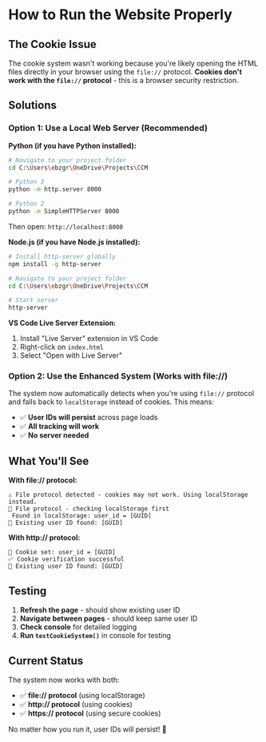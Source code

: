 # How to Run the Website Properly

## The Cookie Issue

The cookie system wasn't working because you're likely opening the HTML files directly in your browser using the `file://` protocol. **Cookies don't work with the `file://` protocol** - this is a browser security restriction.

## Solutions

### Option 1: Use a Local Web Server (Recommended)

**Python (if you have Python installed):**
```bash
# Navigate to your project folder
cd C:\Users\ebzgr\OneDrive\Projects\CCM

# Python 3
python -m http.server 8000

# Python 2
python -m SimpleHTTPServer 8000
```

Then open: `http://localhost:8000`

**Node.js (if you have Node.js installed):**
```bash
# Install http-server globally
npm install -g http-server

# Navigate to your project folder
cd C:\Users\ebzgr\OneDrive\Projects\CCM

# Start server
http-server
```

**VS Code Live Server Extension:**
1. Install "Live Server" extension in VS Code
2. Right-click on `index.html`
3. Select "Open with Live Server"

### Option 2: Use the Enhanced System (Works with file://)

The system now automatically detects when you're using `file://` protocol and falls back to `localStorage` instead of cookies. This means:

- ✅ **User IDs will persist** across page loads
- ✅ **All tracking will work** 
- ✅ **No server needed**

## What You'll See

**With file:// protocol:**
```
⚠️ File protocol detected - cookies may not work. Using localStorage instead.
🍪 File protocol - checking localStorage first
 Found in localStorage: user_id = [GUID]
👤 Existing user ID found: [GUID]
```

**With http:// protocol:**
```
🍪 Cookie set: user_id = [GUID]
✅ Cookie verification successful
👤 Existing user ID found: [GUID]
```

## Testing

1. **Refresh the page** - should show existing user ID
2. **Navigate between pages** - should keep same user ID
3. **Check console** for detailed logging
4. **Run `testCookieSystem()`** in console for testing

## Current Status

The system now works with both:
- ✅ **file:// protocol** (using localStorage)
- ✅ **http:// protocol** (using cookies)
- ✅ **https:// protocol** (using secure cookies)

No matter how you run it, user IDs will persist! 🚀
